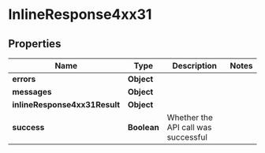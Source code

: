# InlineResponse4xx31

## Properties
Name | Type | Description | Notes
------------ | ------------- | ------------- | -------------
**errors** | **Object** |  | 
**messages** | **Object** |  | 
**inlineResponse4xx31Result** | **Object** |  | 
**success** | **Boolean** | Whether the API call was successful | 
